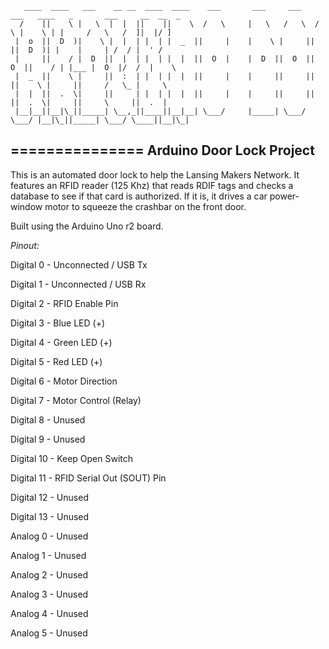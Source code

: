       ____  ____   ___    __ __  ____  ____    ___       ___     ___    ___   ____   _       ___     __  __  _ 
      /    ||    \ |   \  |  |  ||    ||    \  /   \     |   \   /   \  /   \ |    \ | |     /   \   /  ]|  |/ ]
     |  o  ||  D  )|    \ |  |  | |  | |  _  ||     |    |    \ |     ||     ||  D  )| |    |     | /  / |  ' / 
     |     ||    / |  D  ||  |  | |  | |  |  ||  O  |    |  D  ||  O  ||  O  ||    / | |___ |  O  |/  /  |    \ 
     |  _  ||    \ |     ||  :  | |  | |  |  ||     |    |     ||     ||     ||    \ |     ||     /   \_ |     \
     |  |  ||  .  \|     ||     | |  | |  |  ||     |    |     ||     ||     ||  .  \|     ||     \     ||  .  |
     |__|__||__|\_||_____| \__,_||____||__|__| \___/     |_____| \___/  \___/ |__|\_||_____| \___/ \____||__|\_|
                                                                                                           
===============
Arduino Door Lock Project
-------------------------

This is an automated door lock to help the Lansing Makers Network.  It features an RFID reader (125 Khz) that
reads RDIF tags and checks a database to see if that card is authorized.  If it is, it drives a car power-window
motor to squeeze the crashbar on the front door. 

Built using the Arduino Uno r2 board.

_Pinout:_


Digital 0 - Unconnected / USB Tx

Digital 1 - Unconnected / USB Rx

Digital 2 - RFID Enable Pin

Digital 3 - Blue LED (+)

Digital 4 - Green LED (+)

Digital 5 - Red LED (+)

Digital 6 - Motor Direction

Digital 7 - Motor Control (Relay)

Digital 8 - Unused

Digital 9 - Unused

Digital 10 - Keep Open Switch

Digital 11 - RFID Serial Out (SOUT) Pin

Digital 12 - Unused

Digital 13 - Unused



Analog 0 - Unused

Analog 1 - Unused

Analog 2 - Unused

Analog 3 - Unused

Analog 4 - Unused

Analog 5 - Unused
